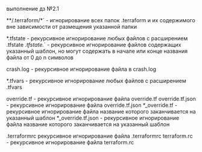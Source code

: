 выполнение дз №2.1

**/.terraform/*` - игнорирование всех папок .terraform и их содержимого вне зависимости от размещения указанной папки

*.tfstate - рекурсивное игнорирование любых файлов с расширением .tfstate *.tfstate.*` - рекурсивное игнорирование файлов содержащих указанный шаблон, но могут содержать в начале или конце названия файла от 0 до n символов

crash.log - рекурсивное игнорирование файла в crash.log

*.tfvars - рекурсивное игнорирование любых файлов с расширением .tfvars

override.tf - рекурсивное игнорирование файла override.tf override.tf.json - рекурсивное игнорирование файла override.tf.json *_override.tf - рекурсивное игнорирование файла название которого заканчивается на указанный шаблон *_override.tf.json - рекурсивное игнорирование файла название которого заканчивается на указанный шаблон

.terraformrc рекурсивное игнорирование файла .terraformrc terraform.rc - рекурсивное игнорирование файла terraform.rc
